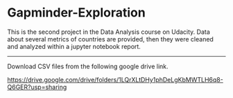 # Gapminder-Exploration
This is the second project in the Data Analysis course on Udacity. Data about several metrics of countries are provided, then they were cleaned and analyzed within a jupyter notebook report. 
___
Download CSV files from the following google drive link.

https://drive.google.com/drive/folders/1LQrXLtDHy1phDeLgKbMWTLH6q8-Q6GER?usp=sharing
